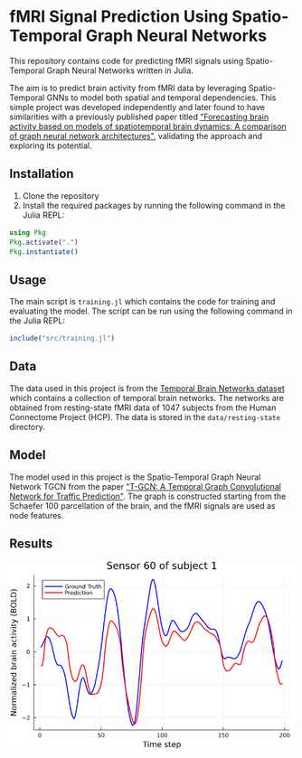 # fMRI Signal Prediction Using Spatio-Temporal Graph Neural Networks

This repository contains code for predicting fMRI signals using Spatio-Temporal Graph Neural Networks written in Julia.

The aim is to predict brain activity from fMRI data by leveraging Spatio-Temporal GNNs to model both spatial and temporal dependencies. This simple project was developed independently and later found to have similarities with a previously published paper titled ["Forecasting brain activity based on models of spatiotemporal brain dynamics: A comparison of graph neural network architectures"](https://direct.mit.edu/netn/article/6/3/665/111069/Forecasting-brain-activity-based-on-models-of), validating the approach and exploring its potential.

## Installation

1. Clone the repository
2. Install the required packages by running the following command in the Julia REPL:

```julia
using Pkg
Pkg.activate(".")
Pkg.instantiate()
```

## Usage

The main script is `training.jl` which contains the code for training and evaluating the model. The script can be run using the following command in the Julia REPL:

```julia
include("src/training.jl")
```

## Data

The data used in this project is from the [Temporal Brain Networks dataset](https://entrepot.recherche.data.gouv.fr/dataset.xhtml?persistentId=doi%3A10.57745%2FPR8VUV) which contains a collection of temporal brain networks. The networks are obtained from resting-state fMRI data of 1047 subjects from the Human Connectome Project (HCP). The data is stored in the `data/resting-state` directory.

## Model

The model used in this project is the Spatio-Temporal Graph Neural Network TGCN from the paper ["T-GCN: A Temporal Graph Convolutional Network for Traffic Prediction"](https://arxiv.org/pdf/1811.05320). The graph is constructed starting from the Schaefer 100 parcellation of the brain, and the fMRI signals are used as node features.

## Results

![Results](image.png)